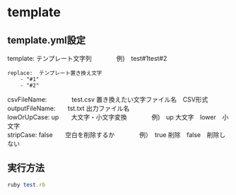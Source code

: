 template
========

## template.yml設定
template: テンプレート文字列　　　　例)　test#1test#2  

    replace:  テンプレート置き換え文字  
        - "#1"  
        - "#2"  

csvFileName:　　　　test.csv  置き換えたい文字ファイル名　CSV形式  
outputFileName:　　tst.txt  出力ファイル名  
lowOrUpCase: up　　大文字・小文字変換　　　　例)　up 大文字　lower　小文字  
stripCase: false　　空白を削除するか　　　　例）　true  削除　false　削除しない

## 実行方法
```ruby
ruby test.rb
```